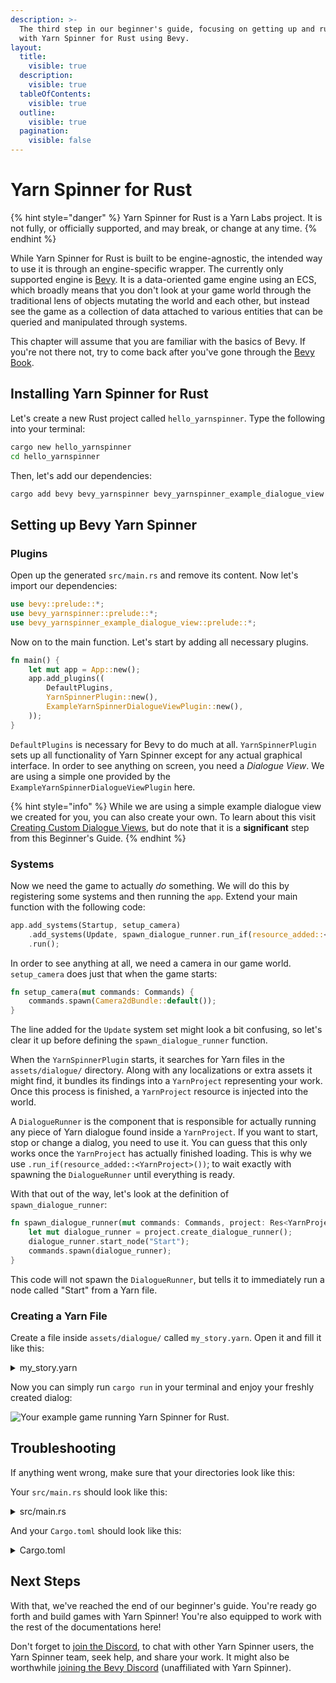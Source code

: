 ```yaml
---
description: >-
  The third step in our beginner's guide, focusing on getting up and running
  with Yarn Spinner for Rust using Bevy.
layout:
  title:
    visible: true
  description:
    visible: true
  tableOfContents:
    visible: true
  outline:
    visible: true
  pagination:
    visible: false
---
```


# Yarn Spinner for Rust

{% hint style="danger" %}
Yarn Spinner for Rust is a Yarn Labs project. It is not fully, or officially supported, and may break, or change at any time.
{% endhint %}

While Yarn Spinner for Rust is built to be engine-agnostic, the intended way to use it is through an engine-specific wrapper. The currently only supported engine is [Bevy](https://bevyengine.org/). It is a data-oriented game engine using an ECS, which broadly means that you don't look at your game world through the traditional lens of objects mutating the world and each other, but instead see the game as a collection of data attached to various entities that can be queried and manipulated through systems.

This chapter will assume that you are familiar with the basics of Bevy. If you're not there not, try to come back after you've gone through the [Bevy Book](https://bevyengine.org/learn/book/introduction/).

## Installing Yarn Spinner for Rust

Let's create a new Rust project called `hello_yarnspinner`. Type the following into your terminal:

```Bash
cargo new hello_yarnspinner
cd hello_yarnspinner
```

Then, let's add our dependencies:

```Bash
cargo add bevy bevy_yarnspinner bevy_yarnspinner_example_dialogue_view
```

## Setting up Bevy Yarn Spinner

### Plugins

Open up the generated `src/main.rs` and remove its content. Now let's import our dependencies:

```rust
use bevy::prelude::*;
use bevy_yarnspinner::prelude::*;
use bevy_yarnspinner_example_dialogue_view::prelude::*;
```

Now on to the main function. Let's start by adding all necessary plugins.

```rust
fn main() {
    let mut app = App::new();
    app.add_plugins((
        DefaultPlugins,
        YarnSpinnerPlugin::new(),
        ExampleYarnSpinnerDialogueViewPlugin::new(),
    ));
}
```

`DefaultPlugins` is necessary for Bevy to do much at all. `YarnSpinnerPlugin` sets up all functionality of Yarn Spinner except for any actual graphical interface. In order to see anything on screen, you need a _Dialogue View_. We are using a simple one provided by the `ExampleYarnSpinnerDialogueViewPlugin` here.

{% hint style="info" %}
While we are using a simple example dialogue view we created for you, you can also create your own. To learn about this visit [Creating Custom Dialogue Views](../../using-yarnspinner-with-rust/components/dialogue-view/custom-dialogue-views.md), but do note that it is a **significant** step from this Beginner's Guide.
{% endhint %}

### Systems

Now we need the game to actually _do_ something. We will do this by registering some systems and then running the `app`. Extend your main function with the following code:

```rust
app.add_systems(Startup, setup_camera)
    .add_systems(Update, spawn_dialogue_runner.run_if(resource_added::<YarnProject>()))
    .run();
```

In order to see anything at all, we need a camera in our game world. `setup_camera` does just that when the game starts:

```rust
fn setup_camera(mut commands: Commands) {
    commands.spawn(Camera2dBundle::default());
}
```

The line added for the `Update` system set might look a bit confusing, so let's clear it up before defining the `spawn_dialogue_runner` function.

When the `YarnSpinnerPlugin` starts, it searches for Yarn files in the `assets/dialogue/` directory. Along with any localizations or extra assets it might find, it bundles its findings into a `YarnProject` representing your work. Once this process is finished, a `YarnProject` resource is injected into the world.

A `DialogueRunner` is the component that is responsible for actually running any piece of Yarn dialogue found inside a `YarnProject`. If you want to start, stop or change a dialog, you need to use it. You can guess that this only works once the `YarnProject` has actually finished loading. This is why we use `.run_if(resource_added::<YarnProject>())`; to wait exactly with spawning the `DialogueRunner` until everything is ready.

With that out of the way, let's look at the definition of `spawn_dialogue_runner`:

```rust
fn spawn_dialogue_runner(mut commands: Commands, project: Res<YarnProject>) {
    let mut dialogue_runner = project.create_dialogue_runner();
    dialogue_runner.start_node("Start");
    commands.spawn(dialogue_runner);
}
```

This code will not spawn the `DialogueRunner`, but tells it to immediately run a node called "Start" from a Yarn file.

### Creating a Yarn File

Create a file inside `assets/dialogue/` called `my_story.yarn`. Open it and fill it like this:

<details>

<summary>my_story.yarn</summary>

```yaml
title: Start
tags:
---
Narrator: Oh, hello!
    -> Hi, where am I?
        Narrator: You're in Bevy!
            -> Oh.
            <<jump Oh>>
            -> How did I get here?
            <<jump Rust>>
===

title: Oh
---
Narrator: Yeah, fun, right?
===

title: Rust
---
Narrator: Someone read the Beginner's Guide!
===
```

</details>

Now you can simply run `cargo run` in your terminal and enjoy your freshly created dialog:

![Your example game running Yarn Spinner for Rust.](../../.gitbook/assets/hello-yarn-rust.png)

## Troubleshooting

If anything went wrong, make sure that your directories look like this:

Your `src/main.rs` should look like this:

<details>

<summary>src/main.rs</summary>

```toml
use bevy::prelude::*;
use bevy_yarnspinner::prelude::*;
use bevy_yarnspinner_example_dialogue_view::prelude::*;

fn main() {
    let mut app = App::new();
    app.add_plugins((
        DefaultPlugins,
        YarnSpinnerPlugin::new(),
        ExampleYarnSpinnerDialogueViewPlugin::new(),
    ));
    app.add_systems(Startup, setup_camera)
    .add_systems(Update, spawn_dialogue_runner.run_if(resource_added::<YarnProject>()))
    .run();
}

fn setup_camera(mut commands: Commands) {
    commands.spawn(Camera2dBundle::default());
}

fn spawn_dialogue_runner(mut commands: Commands, project: Res<YarnProject>) {
    let mut dialogue_runner = project.create_dialogue_runner();
    dialogue_runner.start_node("Start");
    commands.spawn(dialogue_runner);
}
```

</details>

And your `Cargo.toml` should look like this:

<details>

<summary>Cargo.toml</summary>

```toml
[package]
name = "hello_yarnspinner"
version = "0.1.0"
edition = "2021"

# See more keys and their definitions at https://doc.rust-lang.org/cargo/reference/manifest.html

[dependencies]
bevy = "0.13.0"
bevy_yarnspinner = "0.2.0"
bevy_yarnspinner_example_dialogue_view = "0.2.0"
```

</details>

## Next Steps

With that, we've reached the end of our beginner's guide. You're ready go forth and build games with Yarn Spinner! You're also equipped to work with the rest of the documentations here!

Don't forget to [join the Discord](https://discord.com/invite/yarnspinner), to chat with other Yarn Spinner users, the Yarn Spinner team, seek help, and share your work. It might also be worthwhile [joining the Bevy Discord](https://discord.com/invite/bevy) (unaffiliated with Yarn Spinner).
